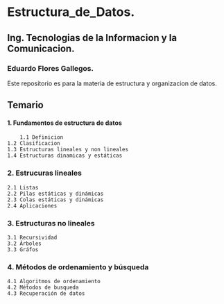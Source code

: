 # Estructura_de_Datos.

## Ing. Tecnologias de la Informacion y la Comunicacion.

### Eduardo Flores Gallegos.

Este repositorio es para la materia de estructura y organizacion de datos.


## Temario 

#### 1. Fundamentos de estructura de datos  
        1.1 Definicion  
    1.2 Clasificacion  
    1.3 Estructuras lineales y non lineales  
    1.4 Estructuras dinamicas y estáticas  

### 2. Estrucuras lineales  
    2.1 Listas  
    2.2 Pilas estáticas y dinámicas   
    2.3 Colas estáticas y dinámicas   
    2.4 Aplicaciones  

### 3. Estructuras no lineales  
    3.1 Recursividad  
    3.2 Árboles  
    3.3 Gráfos  

### 4. Métodos de ordenamiento y búsqueda   
    4.1 Algoritmos de ordenamiento  
    4.2 Métodos de busqueda   
    4.3 Recuperación de datos  
